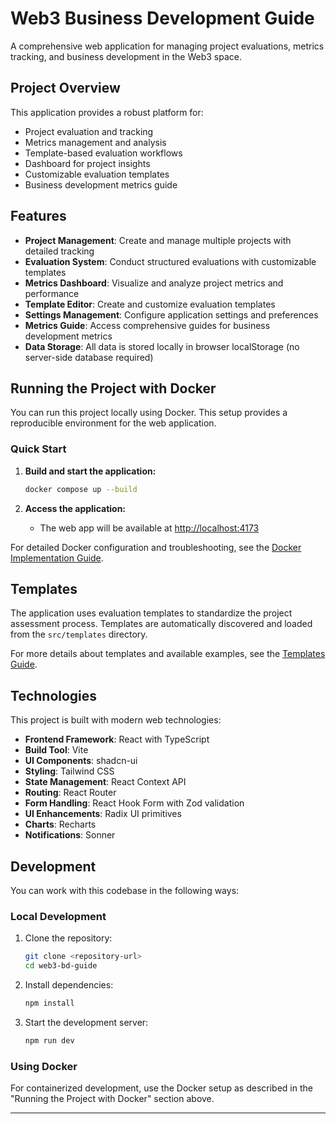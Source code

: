 # Web3 Business Development Guide

A comprehensive web application for managing project evaluations, metrics tracking, and business development in the Web3 space.

## Project Overview

This application provides a robust platform for:
- Project evaluation and tracking
- Metrics management and analysis
- Template-based evaluation workflows
- Dashboard for project insights
- Customizable evaluation templates
- Business development metrics guide

## Features

- **Project Management**: Create and manage multiple projects with detailed tracking
- **Evaluation System**: Conduct structured evaluations with customizable templates
- **Metrics Dashboard**: Visualize and analyze project metrics and performance
- **Template Editor**: Create and customize evaluation templates
- **Settings Management**: Configure application settings and preferences
- **Metrics Guide**: Access comprehensive guides for business development metrics
- **Data Storage**: All data is stored locally in browser localStorage (no server-side database required)

## Running the Project with Docker

You can run this project locally using Docker. This setup provides a reproducible environment for the web application.

### Quick Start

1. **Build and start the application:**

   ```sh
   docker compose up --build
   ```

2. **Access the application:**
   - The web app will be available at [http://localhost:4173](http://localhost:4173)

For detailed Docker configuration and troubleshooting, see the [Docker Implementation Guide](DOCKER.md).

## Templates

The application uses evaluation templates to standardize the project assessment process. Templates are automatically discovered and loaded from the `src/templates` directory.

For more details about templates and available examples, see the [Templates Guide](src/templates/README.md).

## Technologies

This project is built with modern web technologies:

- **Frontend Framework**: React with TypeScript
- **Build Tool**: Vite
- **UI Components**: shadcn-ui
- **Styling**: Tailwind CSS
- **State Management**: React Context API
- **Routing**: React Router
- **Form Handling**: React Hook Form with Zod validation
- **UI Enhancements**: Radix UI primitives
- **Charts**: Recharts
- **Notifications**: Sonner

## Development

You can work with this codebase in the following ways:

### Local Development

1. Clone the repository:
   ```sh
   git clone <repository-url>
   cd web3-bd-guide
   ```

2. Install dependencies:
   ```sh
   npm install
   ```

3. Start the development server:
   ```sh
   npm run dev
   ```

### Using Docker

For containerized development, use the Docker setup as described in the "Running the Project with Docker" section above.

---
